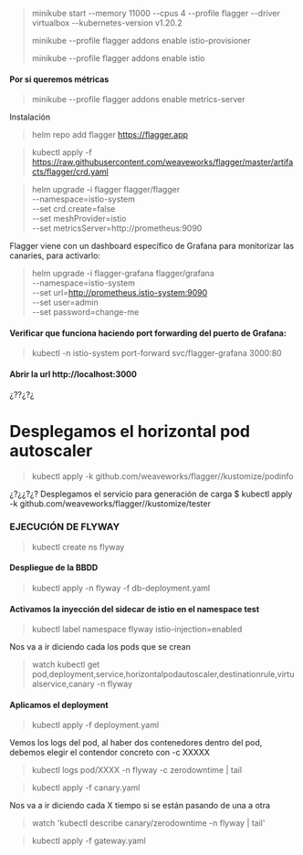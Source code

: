 

> minikube start --memory 11000 --cpus 4 --profile flagger --driver virtualbox --kubernetes-version v1.20.2
> 
> minikube --profile flagger addons enable istio-provisioner
> 
> minikube --profile flagger addons enable istio

#### Por si queremos métricas
> minikube --profile flagger addons enable metrics-server


Instalación
> helm repo add flagger https://flagger.app

> kubectl apply -f https://raw.githubusercontent.com/weaveworks/flagger/master/artifacts/flagger/crd.yaml

> helm upgrade -i flagger flagger/flagger \
 --namespace=istio-system \
 --set crd.create=false \
 --set meshProvider=istio \
 --set metricsServer=http://prometheus:9090


Flagger viene con un dashboard específico de Grafana para monitorizar las canaries, para activarlo:
> helm upgrade -i flagger-grafana flagger/grafana \
 --namespace=istio-system \
 --set url=http://prometheus.istio-system:9090 \
 --set user=admin \
 --set password=change-me
#### Verificar que funciona haciendo port forwarding del puerto de Grafana:
> kubectl -n istio-system port-forward svc/flagger-grafana 3000:80
#### Abrir la url http://localhost:3000






¿??¿?¿
# Desplegamos el horizontal pod autoscaler
> kubectl apply -k github.com/weaveworks/flagger//kustomize/podinfo


¿?¿¿?¿?
Desplegamos el servicio para generación de carga
$ kubectl apply -k github.com/weaveworks/flagger//kustomize/tester








### EJECUCIÓN DE FLYWAY

> kubectl create ns flyway


#### Despliegue de la BBDD
> kubectl apply -n flyway -f db-deployment.yaml 


#### Activamos la inyección del sidecar de istio en el namespace test
> kubectl label namespace flyway istio-injection=enabled


Nos va a ir diciendo cada los pods que se crean

> watch kubectl get pod,deployment,service,horizontalpodautoscaler,destinationrule,virtualservice,canary -n flyway



#### Aplicamos el deployment
> kubectl apply -f deployment.yaml 


Vemos los logs del pod, al haber dos contenedores dentro del pod, debemos elegir el contendor concreto con -c XXXXX

> kubectl logs pod/XXXX -n flyway -c zerodowntime  | tail 








> kubectl apply -f canary.yaml 


Nos va a ir diciendo cada X tiempo si se están pasando de una a otra
> watch 'kubectl describe canary/zerodowntime -n flyway | tail'





> kubectl apply -f gateway.yaml 
